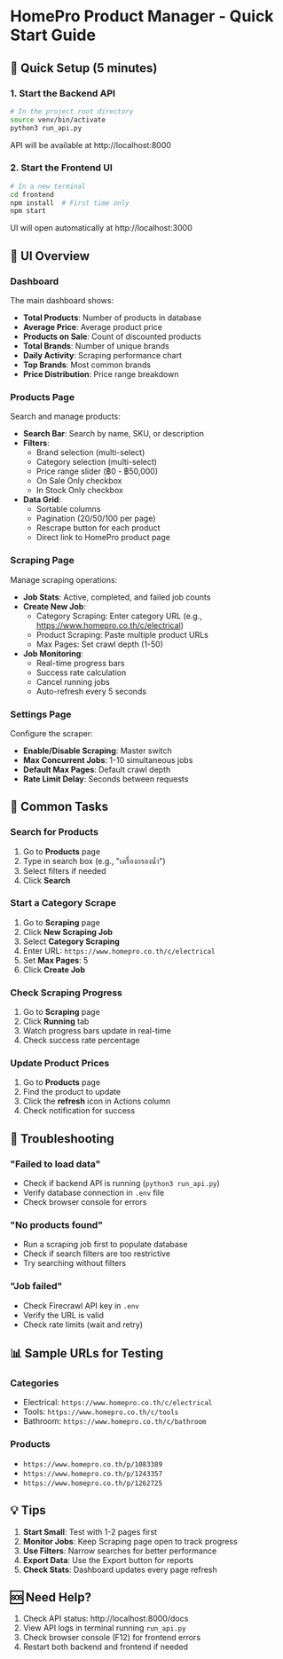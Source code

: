 # HomePro Product Manager - Quick Start Guide

## 🚀 Quick Setup (5 minutes)

### 1. Start the Backend API
```bash
# In the project root directory
source venv/bin/activate
python3 run_api.py
```
API will be available at http://localhost:8000

### 2. Start the Frontend UI
```bash
# In a new terminal
cd frontend
npm install  # First time only
npm start
```
UI will open automatically at http://localhost:3000

## 📸 UI Overview

### Dashboard
The main dashboard shows:
- **Total Products**: Number of products in database
- **Average Price**: Average product price
- **Products on Sale**: Count of discounted products  
- **Total Brands**: Number of unique brands
- **Daily Activity**: Scraping performance chart
- **Top Brands**: Most common brands
- **Price Distribution**: Price range breakdown

### Products Page
Search and manage products:
- **Search Bar**: Search by name, SKU, or description
- **Filters**: 
  - Brand selection (multi-select)
  - Category selection (multi-select)
  - Price range slider (฿0 - ฿50,000)
  - On Sale Only checkbox
  - In Stock Only checkbox
- **Data Grid**: 
  - Sortable columns
  - Pagination (20/50/100 per page)
  - Rescrape button for each product
  - Direct link to HomePro product page

### Scraping Page
Manage scraping operations:
- **Job Stats**: Active, completed, and failed job counts
- **Create New Job**:
  - Category Scraping: Enter category URL (e.g., https://www.homepro.co.th/c/electrical)
  - Product Scraping: Paste multiple product URLs
  - Max Pages: Set crawl depth (1-50)
- **Job Monitoring**:
  - Real-time progress bars
  - Success rate calculation
  - Cancel running jobs
  - Auto-refresh every 5 seconds

### Settings Page
Configure the scraper:
- **Enable/Disable Scraping**: Master switch
- **Max Concurrent Jobs**: 1-10 simultaneous jobs
- **Default Max Pages**: Default crawl depth
- **Rate Limit Delay**: Seconds between requests

## 🎯 Common Tasks

### Search for Products
1. Go to **Products** page
2. Type in search box (e.g., "เครื่องกรองน้ำ")
3. Select filters if needed
4. Click **Search**

### Start a Category Scrape
1. Go to **Scraping** page
2. Click **New Scraping Job**
3. Select **Category Scraping**
4. Enter URL: `https://www.homepro.co.th/c/electrical`
5. Set **Max Pages**: 5
6. Click **Create Job**

### Check Scraping Progress
1. Go to **Scraping** page
2. Click **Running** tab
3. Watch progress bars update in real-time
4. Check success rate percentage

### Update Product Prices
1. Go to **Products** page
2. Find the product to update
3. Click the **refresh** icon in Actions column
4. Check notification for success

## 🔧 Troubleshooting

### "Failed to load data"
- Check if backend API is running (`python3 run_api.py`)
- Verify database connection in `.env` file
- Check browser console for errors

### "No products found"
- Run a scraping job first to populate database
- Check if search filters are too restrictive
- Try searching without filters

### "Job failed"
- Check Firecrawl API key in `.env`
- Verify the URL is valid
- Check rate limits (wait and retry)

## 📊 Sample URLs for Testing

### Categories
- Electrical: `https://www.homepro.co.th/c/electrical`
- Tools: `https://www.homepro.co.th/c/tools`
- Bathroom: `https://www.homepro.co.th/c/bathroom`

### Products
- `https://www.homepro.co.th/p/1083389`
- `https://www.homepro.co.th/p/1243357`
- `https://www.homepro.co.th/p/1262725`

## 💡 Tips

1. **Start Small**: Test with 1-2 pages first
2. **Monitor Jobs**: Keep Scraping page open to track progress
3. **Use Filters**: Narrow searches for better performance
4. **Export Data**: Use the Export button for reports
5. **Check Stats**: Dashboard updates every page refresh

## 🆘 Need Help?

1. Check API status: http://localhost:8000/docs
2. View API logs in terminal running `run_api.py`
3. Check browser console (F12) for frontend errors
4. Restart both backend and frontend if needed